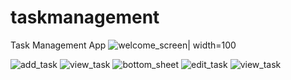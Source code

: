 # taskmanagement

Task Management App
![welcome_screen](https://user-images.githubusercontent.com/108256100/236803519-9225b5db-05fe-465b-9a81-d7b44b4488d1.png)| width=100

![add_task](https://user-images.githubusercontent.com/108256100/236805504-14d1231e-b4f7-4ced-9b32-0eb3a25ad944.png)
![view_task](https://user-images.githubusercontent.com/108256100/236806274-42bdbbeb-7ba2-40de-b4c5-66e81f887389.png)
![bottom_sheet](https://user-images.githubusercontent.com/108256100/236806344-d2464355-b33e-4fb1-aef5-e491c6d19189.png)
![edit_task](https://user-images.githubusercontent.com/108256100/236806386-342c5fe9-ebad-48cf-b650-0b9660ecec18.png)
![view_task](https://user-images.githubusercontent.com/108256100/236806443-a0c0832b-cfd4-4bab-b045-262327279b0b.png)
